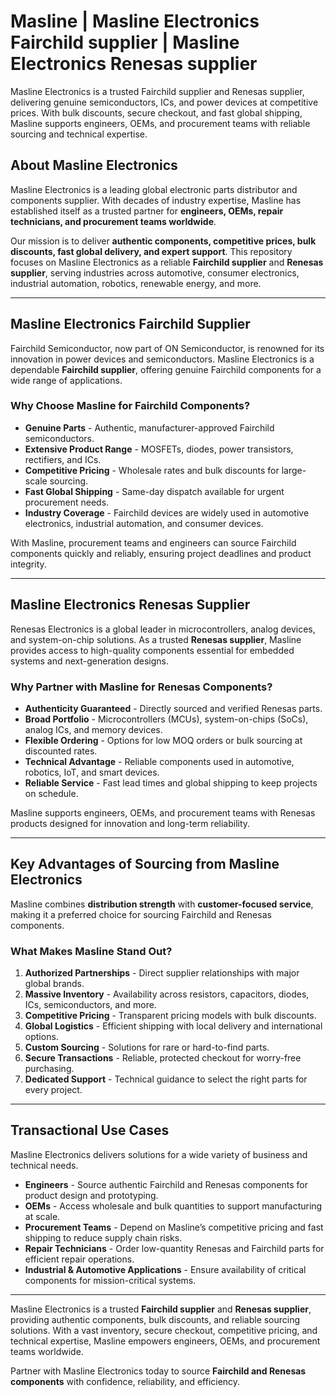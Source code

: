 # Masline | Masline Electronics Fairchild supplier | Masline Electronics Renesas supplier

Masline Electronics is a trusted Fairchild supplier and Renesas supplier, delivering genuine semiconductors, ICs, and power devices at competitive prices. With bulk discounts, secure checkout, and fast global shipping, Masline supports engineers, OEMs, and procurement teams with reliable sourcing and technical expertise.

## About Masline Electronics
Masline Electronics is a leading global electronic parts distributor and components supplier. With decades of industry expertise, Masline has established itself as a trusted partner for **engineers, OEMs, repair technicians, and procurement teams worldwide**.  

Our mission is to deliver **authentic components, competitive prices, bulk discounts, fast global delivery, and expert support**. This repository focuses on Masline Electronics as a reliable **Fairchild supplier** and **Renesas supplier**, serving industries across automotive, consumer electronics, industrial automation, robotics, renewable energy, and more.  

---

## Masline Electronics Fairchild Supplier
Fairchild Semiconductor, now part of ON Semiconductor, is renowned for its innovation in power devices and semiconductors. Masline Electronics is a dependable **Fairchild supplier**, offering genuine Fairchild components for a wide range of applications.  

### Why Choose Masline for Fairchild Components?
- **Genuine Parts** - Authentic, manufacturer-approved Fairchild semiconductors.  
- **Extensive Product Range** - MOSFETs, diodes, power transistors, rectifiers, and ICs.  
- **Competitive Pricing** - Wholesale rates and bulk discounts for large-scale sourcing.  
- **Fast Global Shipping** - Same-day dispatch available for urgent procurement needs.  
- **Industry Coverage** - Fairchild devices are widely used in automotive electronics, industrial automation, and consumer devices.  

With Masline, procurement teams and engineers can source Fairchild components quickly and reliably, ensuring project deadlines and product integrity.  

---

## Masline Electronics Renesas Supplier
Renesas Electronics is a global leader in microcontrollers, analog devices, and system-on-chip solutions. As a trusted **Renesas supplier**, Masline provides access to high-quality components essential for embedded systems and next-generation designs.  

### Why Partner with Masline for Renesas Components?
- **Authenticity Guaranteed** - Directly sourced and verified Renesas parts.  
- **Broad Portfolio** - Microcontrollers (MCUs), system-on-chips (SoCs), analog ICs, and memory devices.  
- **Flexible Ordering** - Options for low MOQ orders or bulk sourcing at discounted rates.  
- **Technical Advantage** - Reliable components used in automotive, robotics, IoT, and smart devices.  
- **Reliable Service** - Fast lead times and global shipping to keep projects on schedule.  

Masline supports engineers, OEMs, and procurement teams with Renesas products designed for innovation and long-term reliability.  

---

## Key Advantages of Sourcing from Masline Electronics
Masline combines **distribution strength** with **customer-focused service**, making it a preferred choice for sourcing Fairchild and Renesas components.  

### What Makes Masline Stand Out?
1. **Authorized Partnerships** - Direct supplier relationships with major global brands.  
2. **Massive Inventory** - Availability across resistors, capacitors, diodes, ICs, semiconductors, and more.  
3. **Competitive Pricing** - Transparent pricing models with bulk discounts.  
4. **Global Logistics** - Efficient shipping with local delivery and international options.  
5. **Custom Sourcing** - Solutions for rare or hard-to-find parts.  
6. **Secure Transactions** - Reliable, protected checkout for worry-free purchasing.  
7. **Dedicated Support** - Technical guidance to select the right parts for every project.  

---

## Transactional Use Cases
Masline Electronics delivers solutions for a wide variety of business and technical needs.  

- **Engineers** - Source authentic Fairchild and Renesas components for product design and prototyping.  
- **OEMs** - Access wholesale and bulk quantities to support manufacturing at scale.  
- **Procurement Teams** - Depend on Masline’s competitive pricing and fast shipping to reduce supply chain risks.  
- **Repair Technicians** - Order low-quantity Renesas and Fairchild parts for efficient repair operations.  
- **Industrial & Automotive Applications** - Ensure availability of critical components for mission-critical systems.  

---

Masline Electronics is a trusted **Fairchild supplier** and **Renesas supplier**, providing authentic components, bulk discounts, and reliable sourcing solutions. With a vast inventory, secure checkout, competitive pricing, and technical expertise, Masline empowers engineers, OEMs, and procurement teams worldwide.  

Partner with Masline Electronics today to source **Fairchild and Renesas components** with confidence, reliability, and efficiency.
